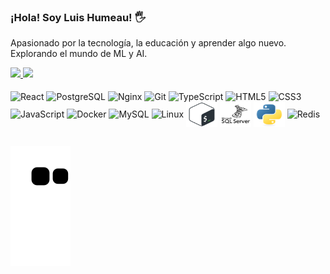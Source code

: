 ### ¡Hola! Soy Luis Humeau! 🖐️
Apasionado por la tecnología, la educación y aprender algo nuevo.
Explorando el mundo de ML y AI.

<div align="left">
  <a href="https://github.com/lhumeau">
    <img height="180em" src="https://github-readme-stats.vercel.app/api?username=lhumeau&theme=dark&show_icons=true"/>
    <img height="180em" src="https://github-readme-stats.vercel.app/api/top-langs/?username=lhumeau&layout=compact&langs_count=7&theme=dark"/>
  </a>
</div>

<div style="display: inline_block"><br>
  <img align="center" alt="React" height="40" width="50" src="https://cdn.jsdelivr.net/gh/devicons/devicon/icons/react/react-original.svg">
  <img align="center" alt="PostgreSQL" height="40" width="50" src="https://icongr.am/devicon/postgresql-original.svg">
  <img align="center" alt="Nginx" height="40" width="50" src="https://icongr.am/devicon/nginx-original.svg">
  <img align="center" alt="Git" height="40" width="50" src="https://icongr.am/devicon/git-original.svg">
  <img align="center" alt="TypeScript" height="40" width="50" src="https://img.icons8.com/color/48/typescript.png">
  <img align="center" alt="HTML5" height="40" width="50" src="https://cdn.jsdelivr.net/gh/devicons/devicon/icons/html5/html5-original.svg">
  <img align="center" alt="CSS3" height="40" width="50" src="https://cdn.jsdelivr.net/gh/devicons/devicon/icons/css3/css3-original.svg">
  <img align="center" alt="JavaScript" height="40" width="50" src="https://cdn.jsdelivr.net/gh/devicons/devicon/icons/javascript/javascript-original.svg">
  <img align="center" alt="Docker" height="40" width="50" src="https://icongr.am/devicon/docker-original.svg?size=128&color=currentColor">
  <img align="center" alt="MySQL" height="40" width="50" src="https://icongr.am/devicon/mysql-original-wordmark.svg?size=101&color=currentColor">
  <img align="center" alt="Linux" height="40" width="50" src="https://icongr.am/devicon/linux-original.svg?size=101&color=currentColor">
  <img align="center" alt="Bash" height="40" width="50" src="https://raw.githubusercontent.com/devicons/devicon/master/icons/bash/bash-original.svg">
  <img align="center" alt="Microsoft SQL Server" height="40" width="50" src="https://raw.githubusercontent.com/devicons/devicon/v2.15.1/icons/microsoftsqlserver/microsoftsqlserver-plain-wordmark.svg">
  <img align="center" alt="Python" height="40" width="50" src="https://raw.githubusercontent.com/devicons/devicon/master/icons/python/python-original.svg">
  <img align="center" alt="Redis" height="40" width="50" src="https://icongr.am/devicon/redis-original.svg?size=128&color=currentColor">
</div>
</br>

<div align="left">

  ![Snake animation](https://github.com/carlosportella16/carlosportella16/blob/output/github-contribution-grid-snake.svg)

</div>
